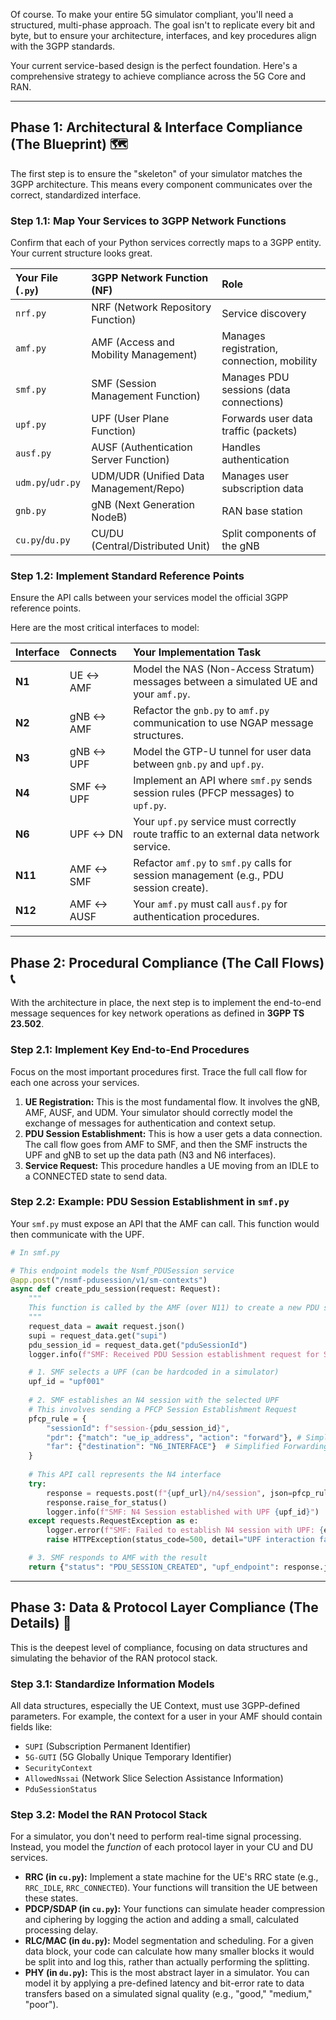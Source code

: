 Of course. To make your entire 5G simulator compliant, you'll need a structured, multi-phase approach. The goal isn't to replicate every bit and byte, but to ensure your architecture, interfaces, and key procedures align with the 3GPP standards.

Your current service-based design is the perfect foundation. Here's a comprehensive strategy to achieve compliance across the 5G Core and RAN.

-----

## Phase 1: Architectural & Interface Compliance (The Blueprint) 🗺️

The first step is to ensure the "skeleton" of your simulator matches the 3GPP architecture. This means every component communicates over the correct, standardized interface.

### Step 1.1: Map Your Services to 3GPP Network Functions

Confirm that each of your Python services correctly maps to a 3GPP entity. Your current structure looks great.

| Your File (`.py`) | 3GPP Network Function (NF) | Role |
| :--- | :--- | :--- |
| `nrf.py` | NRF (Network Repository Function) | Service discovery |
| `amf.py` | AMF (Access and Mobility Management) | Manages registration, connection, mobility |
| `smf.py` | SMF (Session Management Function) | Manages PDU sessions (data connections) |
| `upf.py` | UPF (User Plane Function) | Forwards user data traffic (packets) |
| `ausf.py` | AUSF (Authentication Server Function) | Handles authentication |
| `udm.py`/`udr.py` | UDM/UDR (Unified Data Management/Repo) | Manages user subscription data |
| `gnb.py` | gNB (Next Generation NodeB) | RAN base station |
| `cu.py`/`du.py` | CU/DU (Central/Distributed Unit) | Split components of the gNB |

### Step 1.2: Implement Standard Reference Points

Ensure the API calls between your services model the official 3GPP reference points.

Here are the most critical interfaces to model:

| Interface | Connects | Your Implementation Task |
| :--- | :--- | :--- |
| **N1** | UE ↔ AMF | Model the NAS (Non-Access Stratum) messages between a simulated UE and your `amf.py`. |
| **N2** | gNB ↔ AMF | Refactor the `gnb.py` to `amf.py` communication to use NGAP message structures. |
| **N3** | gNB ↔ UPF | Model the GTP-U tunnel for user data between `gnb.py` and `upf.py`. |
| **N4** | SMF ↔ UPF | Implement an API where `smf.py` sends session rules (PFCP messages) to `upf.py`. |
| **N6** | UPF ↔ DN | Your `upf.py` service must correctly route traffic to an external data network service. |
| **N11** | AMF ↔ SMF | Refactor `amf.py` to `smf.py` calls for session management (e.g., PDU session create). |
| **N12** | AMF ↔ AUSF | Your `amf.py` must call `ausf.py` for authentication procedures. |

-----

## Phase 2: Procedural Compliance (The Call Flows) 📞

With the architecture in place, the next step is to implement the end-to-end message sequences for key network operations as defined in **3GPP TS 23.502**.

### Step 2.1: Implement Key End-to-End Procedures

Focus on the most important procedures first. Trace the full call flow for each one across your services.

1.  **UE Registration:** This is the most fundamental flow. It involves the gNB, AMF, AUSF, and UDM. Your simulator should correctly model the exchange of messages for authentication and context setup.
2.  **PDU Session Establishment:** This is how a user gets a data connection. The call flow goes from AMF to SMF, and then the SMF instructs the UPF and gNB to set up the data path (N3 and N6 interfaces).
3.  **Service Request:** This procedure handles a UE moving from an IDLE to a CONNECTED state to send data.

### Step 2.2: Example: PDU Session Establishment in `smf.py`

Your `smf.py` must expose an API that the AMF can call. This function would then communicate with the UPF.

```python
# In smf.py

# This endpoint models the Nsmf_PDUSession service
@app.post("/nsmf-pdusession/v1/sm-contexts")
async def create_pdu_session(request: Request):
    """
    This function is called by the AMF (over N11) to create a new PDU session.
    """
    request_data = await request.json()
    supi = request_data.get("supi")
    pdu_session_id = request_data.get("pduSessionId")
    logger.info(f"SMF: Received PDU Session establishment request for SUPI {supi}")

    # 1. SMF selects a UPF (can be hardcoded in a simulator)
    upf_id = "upf001"
    
    # 2. SMF establishes an N4 session with the selected UPF
    # This involves sending a PFCP Session Establishment Request
    pfcp_rule = {
        "sessionId": f"session-{pdu_session_id}",
        "pdr": {"match": "ue_ip_address", "action": "forward"}, # Simplified Packet Detection Rule
        "far": {"destination": "N6_INTERFACE"}  # Simplified Forwarding Action Rule
    }
    
    # This API call represents the N4 interface
    try:
        response = requests.post(f"{upf_url}/n4/session", json=pfcp_rule)
        response.raise_for_status()
        logger.info(f"SMF: N4 Session established with UPF {upf_id}")
    except requests.RequestException as e:
        logger.error(f"SMF: Failed to establish N4 session with UPF: {e}")
        raise HTTPException(status_code=500, detail="UPF interaction failed")

    # 3. SMF responds to AMF with the result
    return {"status": "PDU_SESSION_CREATED", "upf_endpoint": response.json().get("n3_endpoint")}
```

-----

## Phase 3: Data & Protocol Layer Compliance (The Details) 🔬

This is the deepest level of compliance, focusing on data structures and simulating the behavior of the RAN protocol stack.

### Step 3.1: Standardize Information Models

All data structures, especially the UE Context, must use 3GPP-defined parameters. For example, the context for a user in your AMF should contain fields like:

  * `SUPI` (Subscription Permanent Identifier)
  * `5G-GUTI` (5G Globally Unique Temporary Identifier)
  * `SecurityContext`
  * `AllowedNssai` (Network Slice Selection Assistance Information)
  * `PduSessionStatus`

### Step 3.2: Model the RAN Protocol Stack

For a simulator, you don't need to perform real-time signal processing. Instead, you model the *function* of each protocol layer in your CU and DU services.

  * **RRC (in `cu.py`):** Implement a state machine for the UE's RRC state (e.g., `RRC_IDLE`, `RRC_CONNECTED`). Your functions will transition the UE between these states.
  * **PDCP/SDAP (in `cu.py`):** Your functions can simulate header compression and ciphering by logging the action and adding a small, calculated processing delay.
  * **RLC/MAC (in `du.py`):** Model segmentation and scheduling. For a given data block, your code can calculate how many smaller blocks it would be split into and log this, rather than actually performing the splitting.
  * **PHY (in `du.py`):** This is the most abstract layer in a simulator. You can model it by applying a pre-defined latency and bit-error rate to data transfers based on a simulated signal quality (e.g., "good," "medium," "poor").